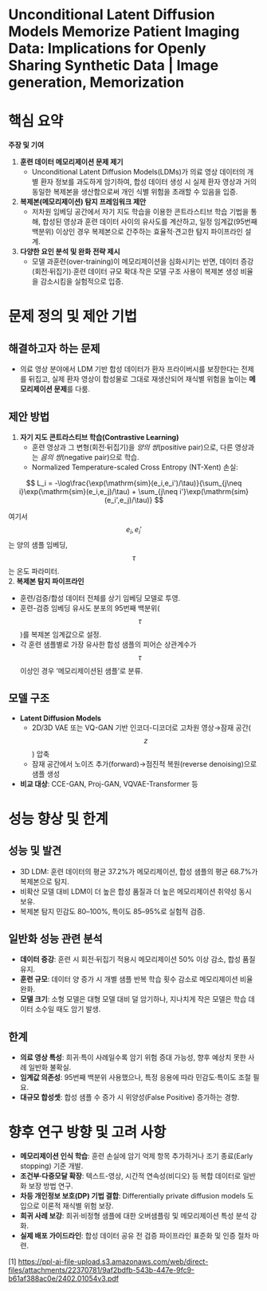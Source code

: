# Unconditional Latent Diffusion Models Memorize Patient Imaging Data: Implications for Openly Sharing Synthetic Data | Image generation, Memorization

# 핵심 요약

**주장 및 기여**  
1. **훈련 데이터 메모리제이션 문제 제기**  
   - Unconditional Latent Diffusion Models(LDMs)가 의료 영상 데이터의 개별 환자 정보를 과도하게 암기하여, 합성 데이터 생성 시 실제 환자 영상과 거의 동일한 복제본을 생산함으로써 개인 식별 위험을 초래할 수 있음을 입증.  
2. **복제본(메모리제이션) 탐지 프레임워크 제안**  
   - 저차원 임베딩 공간에서 자기 지도 학습을 이용한 콘트라스티브 학습 기법을 통해, 합성된 영상과 훈련 데이터 사이의 유사도를 계산하고, 일정 임계값(95번째 백분위) 이상인 경우 복제본으로 간주하는 효율적·견고한 탐지 파이프라인 설계.  
3. **다양한 요인 분석 및 완화 전략 제시**  
   - 모델 과훈련(over-training)이 메모리제이션을 심화시키는 반면, 데이터 증강(회전·뒤집기)∙훈련 데이터 규모 확대∙작은 모델 구조 사용이 복제본 생성 비율을 감소시킴을 실험적으로 입증.  

# 문제 정의 및 제안 기법

## 해결하고자 하는 문제  
- 의료 영상 분야에서 LDM 기반 합성 데이터가 환자 프라이버시를 보장한다는 전제를 뒤집고, 실제 환자 영상이 합성물로 그대로 재생산되어 재식별 위험을 높이는 **메모리제이션 문제**를 다룸.

## 제안 방법  
1. **자기 지도 콘트라스티브 학습(Contrastive Learning)**  
   - 훈련 영상과 그 변형(회전·뒤집기)을 *양의 쌍*(positive pair)으로, 다른 영상과는 *음의 쌍*(negative pair)으로 학습.  
   - Normalized Temperature-scaled Cross Entropy (NT-Xent) 손실:  

$$
     L_i = -\log\frac{\exp(\mathrm{sim}(e_i,e_i')/\tau)}{\sum_{j\neq i}\exp(\mathrm{sim}(e_i,e_j)/\tau) + \sum_{j\neq i'}\exp(\mathrm{sim}(e_i',e_j)/\tau)}
     $$  
     
  여기서 $$e_i, e_i'$$는 양의 샘플 임베딩, $$\tau$$는 온도 파라미터.  
2. **복제본 탐지 파이프라인**  
   - 훈련/검증/합성 데이터 전체를 상기 임베딩 모델로 투영.  
   - 훈련-검증 임베딩 유사도 분포의 95번째 백분위($$\tau$$)를 복제본 임계값으로 설정.  
   - 각 훈련 샘플별로 가장 유사한 합성 샘플의 피어슨 상관계수가 $$\tau$$ 이상인 경우 ‘메모리제이션된 샘플’로 분류.  

## 모델 구조  
- **Latent Diffusion Models**  
  - 2D/3D VAE 또는 VQ-GAN 기반 인코더-디코더로 고차원 영상→잠재 공간($$z$$) 압축  
  - 잠재 공간에서 노이즈 추가(forward)→점진적 복원(reverse denoising)으로 샘플 생성  
- **비교 대상**: CCE-GAN, Proj-GAN, VQVAE-Transformer 등

# 성능 향상 및 한계

## 성능 및 발견  
- 3D LDM: 훈련 데이터의 평균 37.2%가 메모리제이션, 합성 샘플의 평균 68.7%가 복제본으로 탐지.  
- 비확산 모델 대비 LDM이 더 높은 합성 품질과 더 높은 메모리제이션 취약성 동시 보유.  
- 복제본 탐지 민감도 80–100%, 특이도 85–95%로 실험적 검증.

## 일반화 성능 관련 분석  
- **데이터 증강**: 훈련 시 회전·뒤집기 적용시 메모리제이션 50% 이상 감소, 합성 품질 유지.  
- **훈련 규모**: 데이터 양 증가 시 개별 샘플 반복 학습 횟수 감소로 메모리제이션 비율 완화.  
- **모델 크기**: 소형 모델은 대형 모델 대비 덜 암기하나, 지나치게 작은 모델은 학습 데이터 소수일 때도 암기 발생.

## 한계  
- **의료 영상 특성**: 희귀·특이 사례일수록 암기 위험 증대 가능성, 향후 예상치 못한 사례 일반화 불확실.  
- **임계값 의존성**: 95번째 백분위 사용했으나, 특정 응용에 따라 민감도·특이도 조절 필요.  
- **대규모 합성셋**: 합성 샘플 수 증가 시 위양성(False Positive) 증가하는 경향.

# 향후 연구 방향 및 고려 사항

- **메모리제이션 인식 학습**: 훈련 손실에 암기 억제 항목 추가하거나 조기 종료(Early stopping) 기준 개발.  
- **조건부·다중모달 확장**: 텍스트-영상, 시간적 연속성(비디오) 등 복합 데이터로 일반화 보장 방법 연구.  
- **차등 개인정보 보호(DP) 기법 결합**: Differentially private diffusion models 도입으로 이론적 재식별 위험 보장.  
- **희귀 사례 보강**: 희귀·비정형 샘플에 대한 오버샘플링 및 메모리제이션 특성 분석 강화.  
- **실제 배포 가이드라인**: 합성 데이터 공유 전 검증 파이프라인 표준화 및 인증 절차 마련.

[1] https://ppl-ai-file-upload.s3.amazonaws.com/web/direct-files/attachments/22370781/9af2bdfb-543b-447e-9fc9-b61af388ac0e/2402.01054v3.pdf
